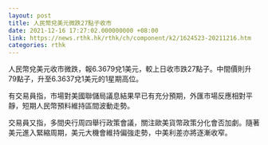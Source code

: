 ```yaml
---
layout: post
title: 人民幣兌美元微跌27點子收市
date: 2021-12-16 17:27:02.000000000 +08:00
link: https://news.rthk.hk/rthk/ch/component/k2/1624523-20211216.htm
categories: rthk
---
```


人民幣兌美元收市微跌，報6.3679兌1美元，較上日收市跌27點子。中間價則升79點子，升至6.3637兌1美元的1星期高位。

有交易員指，市場對美國聯儲局議息結果早已有充分預期，外匯市場反應相對平靜，短期人民幣預料維持區間波動走勢。

交易員又指，多間央行周四舉行政策會議，關注歐美貨幣政策分化會否加劇。隨著美元進入緊縮周期，美元大機會維持偏強走勢，中美利差亦將逐漸收窄。
